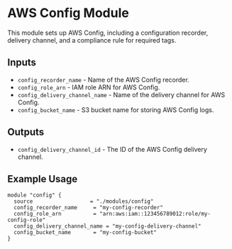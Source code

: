 # AWS Config Module

This module sets up AWS Config, including a configuration recorder, delivery channel, and a compliance rule for required tags.

## Inputs

- `config_recorder_name` - Name of the AWS Config recorder.
- `config_role_arn` - IAM role ARN for AWS Config.
- `config_delivery_channel_name` - Name of the delivery channel for AWS Config.
- `config_bucket_name` - S3 bucket name for storing AWS Config logs.

## Outputs

- `config_delivery_channel_id` - The ID of the AWS Config delivery channel.

## Example Usage

```hcl
module "config" {
  source                  = "./modules/config"
  config_recorder_name     = "my-config-recorder"
  config_role_arn          = "arn:aws:iam::123456789012:role/my-config-role"
  config_delivery_channel_name = "my-config-delivery-channel"
  config_bucket_name       = "my-config-bucket"
}
